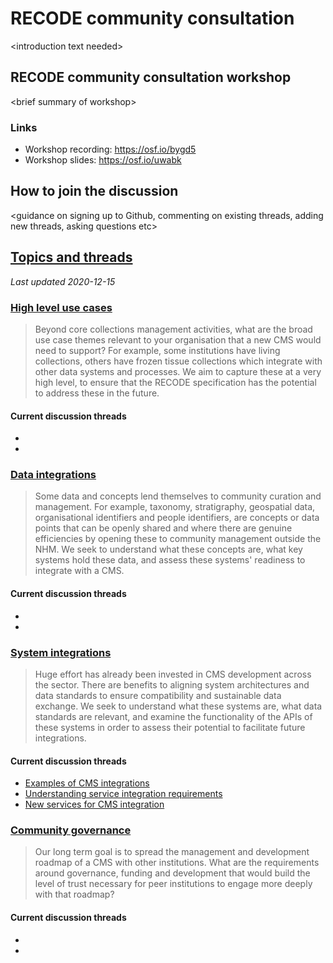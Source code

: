 # RECODE community consultation

\<introduction text needed\>

## RECODE community consultation workshop

\<brief summary of workshop\>

### Links

- Workshop recording: https://osf.io/bygd5
- Workshop slides: https://osf.io/uwabk

## How to join the discussion

\<guidance on signing up to Github, commenting on existing threads, adding new threads, asking questions etc\>

## [Topics and threads](https://github.com/NaturalHistoryMuseum/recode-consultation/discussions)
*Last updated 2020-12-15*

### [High level use cases](https://github.com/NaturalHistoryMuseum/recode-consultation/discussions?discussions_q=category%3A%22High+level+use+cases%22)
> Beyond core collections management activities, what are the broad use case themes relevant to your organisation that a new CMS would need to support? For example, some institutions have living collections, others have frozen tissue collections which integrate with other data systems and processes. We aim to capture these at a very high level, to ensure that the RECODE specification has the potential to address these in the future.

#### Current discussion threads
- 
- 

### [Data integrations](https://github.com/NaturalHistoryMuseum/recode-consultation/discussions?discussions_q=category%3A%22Data+integrations%22)
> Some data and concepts lend themselves to community curation and management. For example, taxonomy, stratigraphy, geospatial data, organisational identifiers and people identifiers, are concepts or data points that can be openly shared and where there are genuine efficiencies by opening these to community management outside the NHM. We seek to understand what these concepts are, what key systems hold these data, and assess these systems' readiness to integrate with a CMS.

#### Current discussion threads
- 
- 

### [System integrations](https://github.com/NaturalHistoryMuseum/recode-consultation/discussions?discussions_q=category%3A%22System+integrations%22)
> Huge effort has already been invested in CMS development across the sector. There are benefits to aligning system architectures and data standards to ensure compatibility and sustainable data exchange. We seek to understand what these systems are, what data standards are relevant, and examine the functionality of the APIs of these systems in order to assess their potential to facilitate future integrations.

#### Current discussion threads
- [Examples of CMS integrations](https://github.com/NaturalHistoryMuseum/recode-consultation/discussions/12)  
- [Understanding service integration requirements](https://github.com/NaturalHistoryMuseum/recode-consultation/discussions/13)
- [New services for CMS integration](https://github.com/NaturalHistoryMuseum/recode-consultation/discussions/14)

### [Community governance](https://github.com/NaturalHistoryMuseum/recode-consultation/discussions?discussions_q=category%3A%22Community+governance%22)
> Our long term goal is to spread the management and development roadmap of a CMS with other institutions. What are the requirements around governance, funding and development that would build the level of trust necessary for peer institutions to engage more deeply with that roadmap?

#### Current discussion threads
- 
- 
